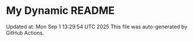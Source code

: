 # My Dynamic README
Updated at: Mon Sep  1 13:29:54 UTC 2025
This file was auto-generated by GitHub Actions.
